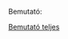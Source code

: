 Bemutató:
<p><a href="https://github.com/lukrecia602/project/blob/documentation/Valutav%C3%A1lt%C3%B3_teljes.pptx">Bemutató teljes</a></p>
